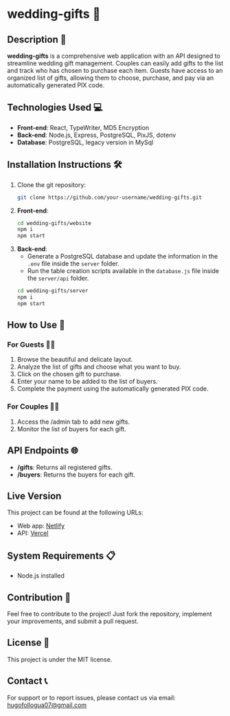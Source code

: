 # wedding-gifts 🎁

## Description 📝
**wedding-gifts** is a comprehensive web application with an API designed to streamline wedding gift management. Couples can easily add gifts to the list and track who has chosen to purchase each item. Guests have access to an organized list of gifts, allowing them to choose, purchase, and pay via an automatically generated PIX code.

## Technologies Used 💻
- **Front-end**: React, TypeWriter, MD5 Encryption
- **Back-end**: Node.js, Express, PostgreSQL, PixJS, dotenv
- **Database**: PostgreSQL, legacy version in MySql

## Installation Instructions 🛠️
1. Clone the git repository:
    ```bash
    git clone https://github.com/your-username/wedding-gifts.git
    ```
2. **Front-end**:
    ```bash
    cd wedding-gifts/website
    npm i
    npm start
    ```
3. **Back-end**:
    - Generate a PostgreSQL database and update the information in the `.env` file inside the `server` folder.
    - Run the table creation scripts available in the `database.js` file inside the `server/api` folder.
    ```bash
    cd wedding-gifts/server
    npm i
    npm start
    ```

## How to Use 🎉
### For Guests 👰🤵
1. Browse the beautiful and delicate layout.
2. Analyze the list of gifts and choose what you want to buy.
3. Click on the chosen gift to purchase.
4. Enter your name to be added to the list of buyers.
5. Complete the payment using the automatically generated PIX code.

### For Couples 👰🤵
1. Access the /admin tab to add new gifts.
2. Monitor the list of buyers for each gift.

## API Endpoints 🌐
- **/gifts**: Returns all registered gifts.
- **/buyers**: Returns the buyers for each gift.

## Live Version 
This project can be found at the following URLs:
- Web app: [Netlify](https://wedding-manager.netlify.app)
- API: [Vercel](https://wedding-gifts-seven.vercel.app)

## System Requirements 📋
- Node.js installed

## Contribution 🤝
Feel free to contribute to the project! Just fork the repository, implement your improvements, and submit a pull request.

## License 📜
This project is under the MIT license.

## Contact 📞
For support or to report issues, please contact us via email: [hugofollogua07@gmail.com](mailto:hugofollogua07@gmail.com)
